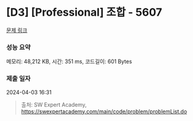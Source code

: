 # [D3] [Professional] 조합 - 5607 

[문제 링크](https://swexpertacademy.com/main/code/problem/problemDetail.do?contestProbId=AWXGKdbqczEDFAUo) 

### 성능 요약

메모리: 48,212 KB, 시간: 351 ms, 코드길이: 601 Bytes

### 제출 일자

2024-04-03 16:31



> 출처: SW Expert Academy, https://swexpertacademy.com/main/code/problem/problemList.do